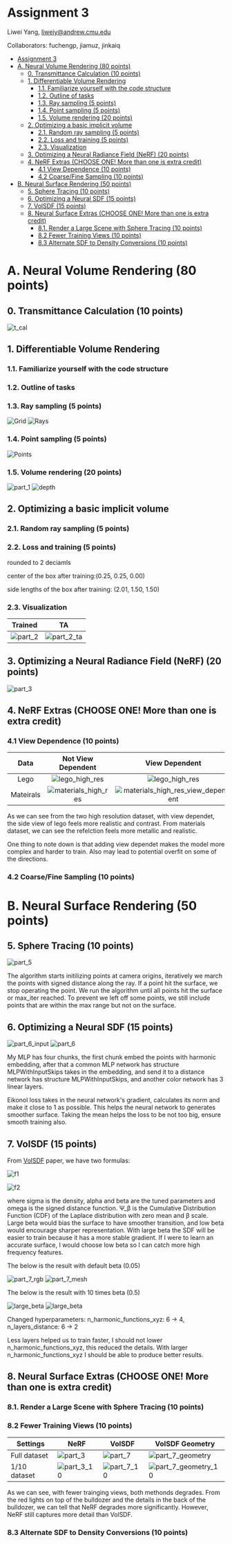# Assignment 3

Liwei Yang, liweiy@andrew.cmu.edu

Collaborators: fuchengp, jiamuz, jinkaiq

- [Assignment 3](#assignment-3)
- [A. Neural Volume Rendering (80 points)](#a-neural-volume-rendering-80-points)
  - [0. Transmittance Calculation (10 points)](#0-transmittance-calculation-10-points)
  - [1. Differentiable Volume Rendering](#1-differentiable-volume-rendering)
    - [1.1. Familiarize yourself with the code structure](#11-familiarize-yourself-with-the-code-structure)
    - [1.2. Outline of tasks](#12-outline-of-tasks)
    - [1.3. Ray sampling (5 points)](#13-ray-sampling-5-points)
    - [1.4. Point sampling (5 points)](#14-point-sampling-5-points)
    - [1.5. Volume rendering (20 points)](#15-volume-rendering-20-points)
  - [2. Optimizing a basic implicit volume](#2-optimizing-a-basic-implicit-volume)
    - [2.1. Random ray sampling (5 points)](#21-random-ray-sampling-5-points)
    - [2.2. Loss and training (5 points)](#22-loss-and-training-5-points)
    - [2.3. Visualization](#23-visualization)
  - [3. Optimizing a Neural Radiance Field (NeRF) (20 points)](#3-optimizing-a-neural-radiance-field-nerf-20-points)
  - [4. NeRF Extras (CHOOSE ONE! More than one is extra credit)](#4-nerf-extras-choose-one-more-than-one-is-extra-credit)
    - [4.1 View Dependence (10 points)](#41-view-dependence-10-points)
    - [4.2 Coarse/Fine Sampling (10 points)](#42-coarsefine-sampling-10-points)
- [B. Neural Surface Rendering (50 points)](#b-neural-surface-rendering-50-points)
  - [5. Sphere Tracing (10 points)](#5-sphere-tracing-10-points)
  - [6. Optimizing a Neural SDF (15 points)](#6-optimizing-a-neural-sdf-15-points)
  - [7. VolSDF (15 points)](#7-volsdf-15-points)
  - [8. Neural Surface Extras (CHOOSE ONE! More than one is extra credit)](#8-neural-surface-extras-choose-one-more-than-one-is-extra-credit)
    - [8.1. Render a Large Scene with Sphere Tracing (10 points)](#81-render-a-large-scene-with-sphere-tracing-10-points)
    - [8.2 Fewer Training Views (10 points)](#82-fewer-training-views-10-points)
    - [8.3 Alternate SDF to Density Conversions (10 points)](#83-alternate-sdf-to-density-conversions-10-points)

# A. Neural Volume Rendering (80 points)

## 0. Transmittance Calculation (10 points)

![t_cal](data/t_cal.png)

##  1. Differentiable Volume Rendering

###  1.1. Familiarize yourself with the code structure

###  1.2. Outline of tasks

###  1.3. Ray sampling (5 points)

![Grid](data/xy_grid_0.png) ![Rays](data/rays_0.png)

###  1.4. Point sampling (5 points)

![Points](data/sample_points_0.png)

###  1.5. Volume rendering (20 points)

![part_1](data/part_1.gif) ![depth](data/depth_2.png)


##  2. Optimizing a basic implicit volume

###  2.1. Random ray sampling (5 points)

###  2.2. Loss and training (5 points)

rounded to 2 deciamls

center of the box after training:(0.25, 0.25, 0.00)

side lengths of the box after training: (2.01, 1.50, 1.50)

###  2.3. Visualization
|Trained|TA|
|:--:|:--:|
|![part_2](data/part_2.gif)|![part_2_ta](data/part_2_ta.gif)|

##  3. Optimizing a Neural Radiance Field (NeRF) (20 points)

![part_3](data/part_3.gif)

##  4. NeRF Extras (CHOOSE ONE! More than one is extra credit)

###  4.1 View Dependence (10 points)

|Data|Not View Dependent|View Dependent|
|:--:|:--:|:--:|
|Lego|![lego_high_res](data/lego_highres_part_3.gif)|![lego_high_res](data/lego_highres_view_dependent_part_3.gif)|
|Mateirals|![materials_high_res](data/part_3_material.gif)|![materials_high_res_view_dependent](data/materials_highres_view_dependent_part_3.gif)|

As we can see from the two high resolution dataset, with view dependet, the side view of lego feels more realistic and contrast. From materials dataset, we can see the refelction feels more metallic and realistic.

One thing to note down is that adding view dependet makes the model more complex and harder to train. Also may lead to potential overfit on some of the directions.

###  4.2 Coarse/Fine Sampling (10 points)

# B. Neural Surface Rendering (50 points)

##  5. Sphere Tracing (10 points)

![part_5](data/part_5.gif)

The algorithm starts initilizing points at camera origins, iteratively we march the points with signed distance along the ray. If a point hit the surface, we stop operating the point. We run the algorithm until all points hit the surface or max_iter reached. To prevent we left off some points, we still include points that are within the max range but not on the surface.

##  6. Optimizing a Neural SDF (15 points)

![part_6_input](data/part_6_input.gif) ![part_6](data/part_6.gif)

My MLP has four chunks, the first chunk embed the points with harmonic embedding, after that a common MLP network has structure MLPWithInputSkips takes in the embedding, and send it to a distance network has structure MLPWithInputSkips, and another color network has 3 linear layers.

Eikonol loss takes in the neural network's gradient, calculates its norm and make it close to 1 as possible. This helps the neural network to generates smoother surface. Taking the mean helps the loss to be not too big, ensure smooth training also.

##  7. VolSDF (15 points)

From [VolSDF](https://arxiv.org/abs/2106.12052) paper, we have two formulas:

![f1](data/f1.png)

![f2](data/f2.png)

where sigma is the density, alpha and beta are the tuned parameters and omega is the signed distance function. Ψ_β is the Cumulative Distribution Function (CDF) of
the Laplace distribution with zero mean and β scale. Large beta would bias the surface to have smoother transition, and low beta would encourage sharper representation. With large beta the SDF will be easier to train because it has a more stable gradient. If I were to learn an accurate surface, I would choose low beta so I can catch more high frequency features.

The below is the result with default beta (0.05)

![part_7_rgb](data/part_7.gif) ![part_7_mesh](data/part_7_geometry.gif) 

The below is the result with 10 times beta (0.5)

![large_beta](data/part_7_beta05.gif) ![large_beta](data/part_7_geometry_beta05.gif)

Changed hyperparameters: n_harmonic_functions_xyz: 6 -> 4, n_layers_distance: 6 -> 2

Less layers helped us to train faster, I should not lower n_harmonic_functions_xyz, this reduced the details. With larger n_harmonic_functions_xyz I should be able to produce better results.

## 8. Neural Surface Extras (CHOOSE ONE! More than one is extra credit)

### 8.1. Render a Large Scene with Sphere Tracing (10 points)

### 8.2 Fewer Training Views (10 points)

| Settings       | NeRF                        | VolSDF                     | VolSDF Geometry             |
|---------------|----------------------------|----------------------------|----------------------------|
| Full dataset  | ![part_3](data/part_3.gif) | ![part_7](data/part_7.gif) | ![part_7_geometry](data/part_7_geometry.gif) |
| 1/10 dataset  | ![part_3_10](data/part_3_10.gif) | ![part_7_10](data/part_7_10.gif) | ![part_7_geometry_10](data/part_7_geometry_10.gif) |

As we can see, with fewer trainging views, both methonds degrades. From the red lights on top of the bulldozer and the details in the back of the bulldozer, we can tell that NeRF degrades more significantly. However, NeRF still captures more detail than VolSDF.

### 8.3 Alternate SDF to Density Conversions (10 points)
